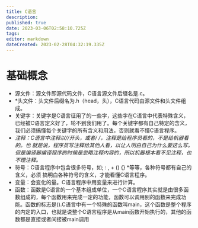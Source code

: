 ```yaml
---
title: C语言
description: 
published: true
date: 2023-03-06T02:58:10.725Z
tags: 
editor: markdown
dateCreated: 2023-02-28T04:32:19.335Z
---
```


# 基础概念

* 源文件：源文件即源代码文件，C语言源文件后缀名是.c。
* \*头文件：头文件后缀名为.h（head，头），C语言代码由源文件和头文件组成。
* 关键字：关键字是C语言征用了的一些字，这些字在C语言中代表特殊含义，已经被C语言定义好了，轮不到我们用了。每个关键字都有自己特定的含义，我们必须搞懂每个关键字的所有含义和用法，否则就看不懂C语言程序。
* *注释：C语言中注释以//开头，或者/* */，注释是给程序员看的，不是给机器看的。也
  就是说，程序员写注释给其他人看，以让人明白自己为什么要这么写。但是编译器编译程序的时候是忽略注释内容的，所以机器根本看不见注释，也不理注释。*
* 符号：C语言程序中包含很多符号，如; : , + () {} \*等等，各种符号都有自己的含义，必须
  搞明白各种符号的含义，才能看懂C语言程序。
* 变量：会变化的量。C语言程序中用变量来进行计算。
* 函数：函数是C语言的一个基本组成单位，一个C语言程序其实就是由很多函数组成的，每个函数用来完成一定的功能，函数可以调用别的函数来完成功能。函数的标志是().C语言中有一个特殊的函数叫main，这个函数是整个程序的内定的入口，也就是说整个C语言程序是从main函数开始执行的，其他的函数都是直接或者间接被main调用


